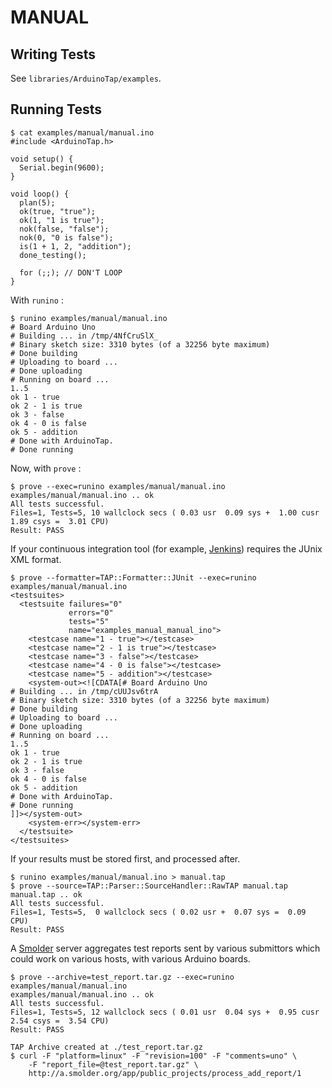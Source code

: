 
MANUAL
======


Writing Tests
--------------

See `libraries/ArduinoTap/examples`.

Running Tests
-------------

    $ cat examples/manual/manual.ino
    #include <ArduinoTap.h>

    void setup() {
      Serial.begin(9600);
    }

    void loop() {
      plan(5);
      ok(true, "true");
      ok(1, "1 is true");
      nok(false, "false");
      nok(0, "0 is false");
      is(1 + 1, 2, "addition");
      done_testing();

      for (;;); // DON'T LOOP
    }

With `runino` :

    $ runino examples/manual/manual.ino
    # Board Arduino Uno
    # Building ... in /tmp/4NfCruSlX_
    # Binary sketch size: 3310 bytes (of a 32256 byte maximum)
    # Done building
    # Uploading to board ...
    # Done uploading
    # Running on board ...
    1..5
    ok 1 - true
    ok 2 - 1 is true
    ok 3 - false
    ok 4 - 0 is false
    ok 5 - addition
    # Done with ArduinoTap.
    # Done running

Now, with `prove` :

    $ prove --exec=runino examples/manual/manual.ino
    examples/manual/manual.ino .. ok
    All tests successful.
    Files=1, Tests=5, 10 wallclock secs ( 0.03 usr  0.09 sys +  1.00 cusr  1.89 csys =  3.01 CPU)
    Result: PASS

If your continuous integration tool (for example, [Jenkins](http://jenkins-ci.org/))
requires the JUnix XML format.

    $ prove --formatter=TAP::Formatter::JUnit --exec=runino examples/manual/manual.ino
    <testsuites>
      <testsuite failures="0"
                 errors="0"
                 tests="5"
                 name="examples_manual_manual_ino">
        <testcase name="1 - true"></testcase>
        <testcase name="2 - 1 is true"></testcase>
        <testcase name="3 - false"></testcase>
        <testcase name="4 - 0 is false"></testcase>
        <testcase name="5 - addition"></testcase>
        <system-out><![CDATA[# Board Arduino Uno
    # Building ... in /tmp/cUUJsv6trA
    # Binary sketch size: 3310 bytes (of a 32256 byte maximum)
    # Done building
    # Uploading to board ...
    # Done uploading
    # Running on board ...
    1..5
    ok 1 - true
    ok 2 - 1 is true
    ok 3 - false
    ok 4 - 0 is false
    ok 5 - addition
    # Done with ArduinoTap.
    # Done running
    ]]></system-out>
        <system-err></system-err>
      </testsuite>
    </testsuites>

If your results must be stored first, and processed after.

    $ runino examples/manual/manual.ino > manual.tap
    $ prove --source=TAP::Parser::SourceHandler::RawTAP manual.tap
    manual.tap .. ok
    All tests successful.
    Files=1, Tests=5,  0 wallclock secs ( 0.02 usr +  0.07 sys =  0.09 CPU)
    Result: PASS

A [Smolder](http://search.cpan.org/~wonko/Smolder/) server aggregates test reports sent
by various submittors which could work on various hosts, with various Arduino boards.

    $ prove --archive=test_report.tar.gz --exec=runino examples/manual/manual.ino
    examples/manual/manual.ino .. ok
    All tests successful.
    Files=1, Tests=5, 12 wallclock secs ( 0.01 usr  0.04 sys +  0.95 cusr  2.54 csys =  3.54 CPU)
    Result: PASS

    TAP Archive created at ./test_report.tar.gz
    $ curl -F "platform=linux" -F "revision=100" -F "comments=uno" \
        -F "report_file=@test_report.tar.gz" \
        http://a.smolder.org/app/public_projects/process_add_report/1

